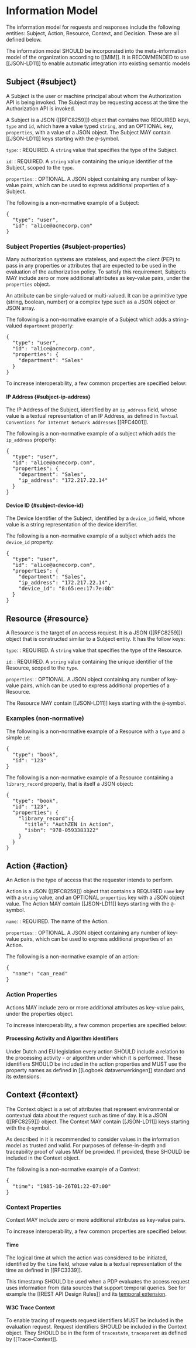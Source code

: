 # Information Model
The information model for requests and responses include the following entities: Subject, Action, Resource, Context, and Decision. These are all defined below.

<span class="nlgov-add">The information model SHOULD be incorporated into the meta-information model of the organization according to [[MIM]]. It is RECOMMENDED to use [[JSON-LD11]] to enable automatic integration into existing semantic models</span>

## Subject {#subject}
A Subject is the user or machine principal about whom the Authorization API is being invoked. The Subject may be requesting access at the time the Authorization API is invoked.

A Subject is a JSON ([[RFC8259]]) object that contains two REQUIRED keys, `type` and `id`, which have a value typed `string`, and an OPTIONAL key, `properties`, with a value of a JSON object. <span class="nlgov-add">The Subject MAY contain [[JSON-LD11]] keys starting with the `@`-symbol.</span>


`type`:
: REQUIRED. A `string` value that specifies the type of the Subject.

`id`:
: REQUIRED. A `string` value containing the unique identifier of the Subject, scoped to the `type`.

`properties`:
: OPTIONAL. A JSON object containing any number of key-value pairs, which can be used to express additional properties of a Subject.

The following is a non-normative example of a Subject:

<pre class="json example" id="subject-example" title="Example Subject">
{
  "type": "user",
  "id": "alice@acmecorp.com"
}
</pre>

### Subject Properties {#subject-properties}
Many authorization systems are stateless, and expect the client (PEP) to pass in any properties or attributes that are expected to be used in the evaluation of the authorization policy. To satisfy this requirement, Subjects MAY include zero or more additional attributes as key-value pairs, under the `properties` object.

An attribute can be single-valued or multi-valued. It can be a primitive type (string, boolean, number) or a complex type such as a JSON object or JSON array.

The following is a non-normative example of a Subject which adds a string-valued `department` property:

<pre class="json example" id="subject-department-example" title="Example Subject with Additional Property">
{
  "type": "user",
  "id": "alice@acmecorp.com",
  "properties": {
    "department": "Sales"
  }
}
</pre>

To increase interoperability, a few common properties are specified below:

#### IP Address {#subject-ip-address}
The IP Address of the Subject, identified by an `ip_address` field, whose value is a textual representation of an IP Address, as defined in `Textual Conventions for Internet Network Addresses` [[RFC4001]].

The following is a non-normative example of a subject which adds the `ip_address` property:

<pre class="json example" id="subject-ip-address-example" title="Example Subject with IP Address">
{
  "type": "user",
  "id": "alice@acmecorp.com",
  "properties": {
    "department": "Sales",
    "ip_address": "172.217.22.14"
  }
}
</pre>


#### Device ID {#subject-device-id}
The Device Identifier of the Subject, identified by a `device_id` field, whose value is a string representation of the device identifier.

The following is a non-normative example of a subject which adds the `device_id` property:

<pre class="json example" id="subject-device-id-example" title="Example Subject with Device ID">
{
  "type": "user",
  "id": "alice@acmecorp.com",
  "properties": {
    "department": "Sales",
    "ip_address": "172.217.22.14",
    "device_id": "8:65:ee:17:7e:0b"
  }
}
</pre>

## Resource {#resource}
A Resource is the target of an access request. It is a JSON ([[RFC8259]]) object that is constructed similar to a Subject entity. It has the follow keys:

`type`:
: REQUIRED. A `string` value that specifies the type of the Resource.

`id`:
: REQUIRED. A `string` value containing the unique identifier of the Resource, scoped to the `type`.

`properties`:
: OPTIONAL. A JSON object containing any number of key-value pairs, which can be used to express additional properties of a Resource.

<span class="nlgov-add">The Resource MAY contain [[JSON-LD11]] keys starting with the `@`-symbol.</span>

### Examples (non-normative)

The following is a non-normative example of a Resource with a `type` and a simple `id`:

<pre class="json example" id="resource-example" title="Example Resource">
{
  "type": "book",
  "id": "123"
}
</pre>

The following is a non-normative example of a Resource containing a `library_record` property, that is itself a JSON object:

<pre class="json example" id="resource-example-structured" title="Example Resource with Additional Property">
{
  "type": "book",
  "id": "123",
  "properties": {
    "library_record":{
      "title": "AuthZEN in Action",
      "isbn": "978-0593383322"
    }
  }
}
</pre>

## Action {#action}
An Action is the type of access that the requester intends to perform.

Action is a JSON ([[RFC8259]]) object that contains a REQUIRED `name` key with a `string` value, and an OPTIONAL `properties` key with a JSON object value. <span class="nlgov-add">The Action MAY contain [[JSON-LD11]] keys starting with the `@`-symbol.</span>

`name`:
: REQUIRED. The name of the Action.

`properties`:
: OPTIONAL. A JSON object containing any number of key-value pairs, which can be used to express additional properties of an Action.

The following is a non-normative example of an action:

<pre class="json example" id="action-example" title="Example Action">
{
  "name": "can_read"
}
</pre>

### <span class="nlgov-add">Action Properties</span>
<span class="nlgov-add">Actions MAY include zero or more additional attributes as key-value pairs, under the properties object.</span>

<span class="nlgov-add">To increase interoperability, a few common properties are specified below:</span>

#### <span class="nlgov-add">Processing Activity and Algorithm identifiers</span>
<span class="nlgov-add">Under Dutch and EU legislation every action SHOULD include a relation to the processing activity - or algorithm under which it is performed. These identifiers SHOULD be included in the action properties and MUST use the property names as defined in [[Logboek dataverwerkingen]] standard and its extensions.</span>

## Context {#context}
The Context object is a set of attributes that represent environmental or contextual data about the request such as time of day. It is a JSON ([[RFC8259]]) object. <span class="nlgov-add">The Context MAY contain [[JSON-LD11]] keys starting with the `@`-symbol.</span>

<span class="nlgov-add">As described in [](#security-trust) it is recommended to consider values in the information model as trusted and valid. For purposes of defense-in-depth and traceability proof of values MAY be provided. If provided, these SHOULD be included in the Context object.</span>

The following is a non-normative example of a Context:

<pre class="json example" id="context-example" title="Example Context">
{
  "time": "1985-10-26T01:22-07:00"
}
</pre>

### <span class="nlgov-add">Context Properties</span>
<span class="nlgov-add">Context MAY include zero or more additional attributes as key-value pairs.</span>

<span class="nlgov-add">To increase interoperability, a few common properties are specified below:</span>

#### <span class="nlgov-add">Time</span>

<span class="nlgov-add">The logical time at which the action was considered to be initiated, identified by the `time` field, whose value is a textual representation of the time as defined in [[RFC3339]].</span>

<span class="nlgov-add">This timestamp SHOULD be used when a PDP evaluates the access request uses information from data sources that support temporal queries. See for example the [[REST API Design Rules]] and its [temporal extension](https://docs.geostandaarden.nl/api/API-Strategie-ext/#temporal).</span>

#### <span class="nlgov-add">W3C Trace Context</span>

<span class="nlgov-add">To enable tracing of requests request identifiers MUST be included in the evaluation request. Request identifiers SHOULD be included in the Context object. They SHOULD be in the form of `tracestate`, `traceparent` as defined by [[Trace-Context]].</span>